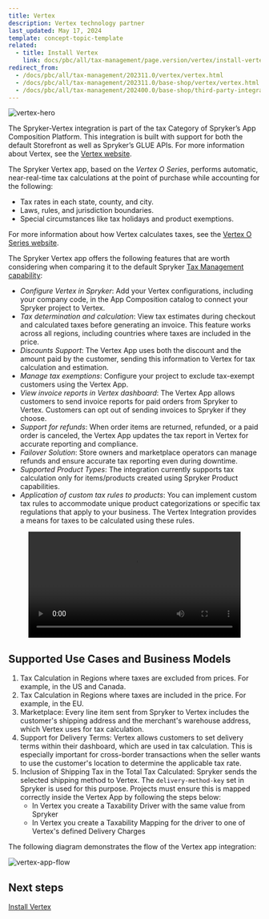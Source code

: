 ```yaml
---
title: Vertex
description: Vertex technology partner
last_updated: May 17, 2024
template: concept-topic-template
related:
  - title: Install Vertex
    link: docs/pbc/all/tax-management/page.version/vertex/install-vertex.html
redirect_from:
  - /docs/pbc/all/tax-management/202311.0/vertex/vertex.html
  - /docs/pbc/all/tax-management/202311.0/base-shop/vertex/vertex.html
  - /docs/pbc/all/tax-management/202400.0/base-shop/third-party-integrations/vertex/vertex.html
---
```


![vertex-hero](https://spryker.s3.eu-central-1.amazonaws.com/docs/pbc/all/tax-management/vertex/vertex.md/vertex-hero.png)

The Spryker-Vertex integration is part of the tax Category of Spryker’s App Composition Platform. This integration is built with support for both the default Storefront as well as Spryker’s GLUE APIs. For more information about Vertex, see the [Vertex website](https://www.vertexinc.com/).

The Spryker Vertex app, based on the *Vertex O Series*, performs automatic, near-real-time tax calculations at the point of purchase while accounting for the following:

* Tax rates in each state, county, and city.  
* Laws, rules, and jurisdiction boundaries.  
* Special circumstances like tax holidays and product exemptions.

For more information about how Vertex calculates taxes, see the [Vertex O Series website](https://www.vertexinc.com/solutions/products/vertex-indirect-tax-o-series).

The Spryker Vertex app offers the following features that are worth considering when comparing it to the default Spryker [Tax Management capability](/docs/pbc/all/tax-management/{{page.version}}/tax-management.html):

- *Configure Vertex in Spryker*: Add your Vertex configurations, including your company code, in the App Composition catalog to connect your Spryker project to Vertex.
- *Tax determination and calculation*: View tax estimates during checkout and calculated taxes before generating an invoice. This feature works across all regions, including countries where taxes are included in the price.
- *Discounts Support*: The Vertex App uses both the discount and the amount paid by the customer, sending this information to Vertex for tax calculation and estimation.
- *Manage tax exemptions*: Configure your project to exclude tax-exempt customers using the Vertex App.
- *View invoice reports in Vertex dashboard*: The Vertex App allows customers to send invoice reports for paid orders from Spryker to Vertex. Customers can opt out of sending invoices to Spryker if they choose.
- *Support for refunds*: When order items are returned, refunded, or a paid order is canceled, the Vertex App updates the tax report in Vertex for accurate reporting and compliance.
- *Failover Solution*: Store owners and marketplace operators can manage refunds and ensure accurate tax reporting even during downtime.
- *Supported Product Types*: The integration currently supports tax calculation only for items/products created using Spryker Product capabilities.
- *Application of custom tax rules to products*: You can implement custom tax rules to accommodate unique product categorizations or specific tax regulations that apply to your business. The Vertex Integration provides a means for taxes to be calculated using these rules.

<figure class="video_container">
    <video width="100%" height="auto" controls>
    <source src="https://spryker.s3.eu-central-1.amazonaws.com/docs/pbc/all/tax-management/vertex/vertex.md/Vertex+Demo.mp4" type="video/mp4">
  </video>
</figure>

## Supported Use Cases and Business Models
1. Tax Calculation in Regions where taxes are excluded from prices. For example, in the US and Canada.
2. Tax Calculation in Regions where taxes are included in the price. For example, in the EU.
3. Marketplace: Every line item sent from Spryker to Vertex includes the customer's shipping address and the merchant's warehouse address, which Vertex uses for tax calculation.
4. Support for Delivery Terms: Vertex allows customers to set delivery terms within their dashboard, which are used in tax calculation. This is especially important for cross-border transactions when the seller wants to use the customer's location to determine the applicable tax rate.
5. Inclusion of Shipping Tax in the Total Tax Calculated: Spryker sends the selected shipping method to Vertex. The `delivery-method-key` set in Spryker is used for this purpose. Projects must ensure this is mapped correctly inside the Vertex App by following the steps below:
   - In Vertex you create a Taxability Driver with the same value from Spryker
   - In Vertex you create a Taxability Mapping for the driver to one of Vertex's defined Delivery Charges


The following diagram demonstrates the flow of the Vertex app integration:

![vertex-app-flow](https://spryker.s3.eu-central-1.amazonaws.com/docs/pbc/all/tax-management/vertex/vertex.md/vertex-app-flow.png)


## Next steps

[Install Vertex](/docs/pbc/all/tax-management/{{page.version}}/base-shop/third-party-integrations/vertex/install-vertex/install-vertex.html)
